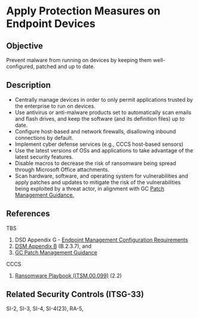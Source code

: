 # Apply Protection Measures on Endpoint Devices

## Objective

Prevent malware from running on devices by keeping them well- configured, patched and up to date.

## Description

- Centrally manage devices in order to only permit applications trusted by the enterprise to run on devices.
- Use antivirus or anti-malware products set to automatically scan emails and flash drives, and keep the software (and its definition files) up to date.
- Configure host-based and network firewalls, disallowing inbound connections by default.
- Implement cyber defense services (e.g., CCCS host-based sensors)
- Use the latest versions of OSs and applications to take advantage of the latest security features.
- Disable macros to decrease the risk of ransomware being spread through Microsoft Office attachments.
- Scan hardware, software, and operating system for vulnerabilities and apply patches and updates to mitigate the risk of the vulnerabilities being exploited by a threat actor, in alignment with GC [Patch Management Guidance.](https://www.canada.ca/en/government/system/digital-government/online-security-privacy/patch-management-guidance.html)

## References

TBS

1. DSD Appendix G - [Endpoint Management Configuration Requirements](https://www.gcpedia.gc.ca/gcwiki/images/2/2a/Appendix_G_-_Standard_on_Enterprise_IT_Service_Common_Updates_-_20210924.pdf)
2. [DSM Appendix B](https://www.tbs-sct.gc.ca/pol/doc-eng.aspx?id=32611&section=procedure&p=B#appB) (B.2.3.7), and
3. [GC Patch Management Guidance](https://www.canada.ca/en/government/system/digital-government/online-security-privacy/patch-management-guidance.html)

CCCS

1. [Ransomware Playbook (ITSM.00.099)](https://cyber.gc.ca/en/guidance/ransomware-playbook-itsm00099) (2.2)

## Related Security Controls (ITSG-33)

SI-2, SI-3, SI-4, SI-4(23), RA-5,
